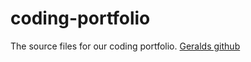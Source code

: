 # coding-portfolio
The source files for our coding portfolio.
[Geralds github](https://github.com/ProGerald1113)